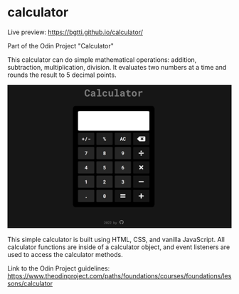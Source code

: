 # calculator

Live preview: https://bgtti.github.io/calculator/

Part of the Odin Project "Calculator"

This calculator can do simple mathematical operations: addition, subtraction, multiplication, division.
It evaluates two numbers at a time and rounds the result to 5 decimal points.

![Calculator example](calculator_preview.png)

This simple calculator is built using HTML, CSS, and vanilla JavaScript.
All calculator functions are inside of a calculator object, and event listeners are used to access the calculator methods.

Link to the Odin Project guidelines: https://www.theodinproject.com/paths/foundations/courses/foundations/lessons/calculator
